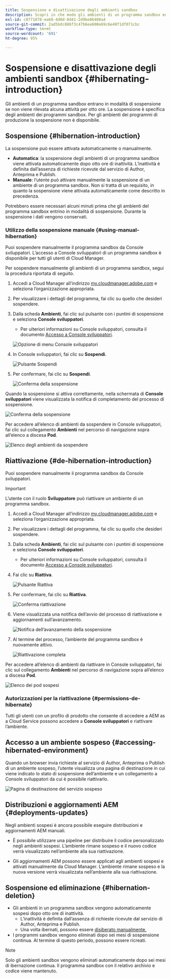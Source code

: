 ```yaml
---
title: Sospensione e disattivazione degli ambienti sandbox
description: Scopri in che modo gli ambienti di un programma sandbox entrano automaticamente in modalità di sospensione e come riattivarli.
exl-id: c0771078-ea68-4d0d-8d41-2d9be86408a4
source-git-commit: 2ad5bdc886f3c47b6ee600e69c6e40f1df071cbc
workflow-type: tm+mt
source-wordcount: '691'
ht-degree: 95%

---
```



# Sospensione e disattivazione degli ambienti sandbox {#hibernating-introduction}

Gli ambienti di un programma sandbox entrano in modalità di sospensione se non viene rilevata alcuna attività per otto ore. La sospensione è specifica degli ambienti dei programmi sandbox. Per gli ambienti dei programmi di produzione la sospensione non è disponibile.

## Sospensione {#hibernation-introduction}

La sospensione può essere attivata automaticamente o manualmente.

* **Automatica**: la sospensione degli ambienti di un programma sandbox viene attivata automaticamente dopo otto ore di inattività. L’inattività è definita dall’assenza di richieste ricevute dal servizio di Author, Anteprima e Publish.
* **Manuale**: l’utente può attivare manualmente la sospensione di un ambiente di un programma sandbox. Non si tratta di un requisito, in quanto la sospensione viene attivata automaticamente come descritto in precedenza.

Potrebbero essere necessari alcuni minuti prima che gli ambienti del programma sandbox entrino in modalità di sospensione. Durante la sospensione i dati vengono conservati.

### Utilizzo della sospensione manuale {#using-manual-hibernation}

Puoi sospendere manualmente il programma sandbox da Console sviluppatori. L’accesso a Console sviluppatori di un programma sandbox è disponibile per tutti gli utenti di Cloud Manager.

Per sospendere manualmente gli ambienti di un programma sandbox, segui la procedura riportata di seguito.

1. Accedi a Cloud Manager all’indirizzo [my.cloudmanager.adobe.com](https://my.cloudmanager.adobe.com/) e seleziona l’organizzazione appropriata.

1. Per visualizzare i dettagli del programma, fai clic su quello che desideri sospendere.

1. Dalla scheda **Ambienti**, fai clic sul pulsante con i puntini di sospensione e seleziona **Console sviluppatori**.

   * Per ulteriori informazioni su Console sviluppatori, consulta il documento [Accesso a Console sviluppatori](/help/implementing/cloud-manager/manage-environments.md#accessing-developer-console).

   ![Opzione di menu Console sviluppatori](assets/developer-console-menu-option.png)

1. In Console sviluppatori, fai clic su **Sospendi**.

   ![Pulsante Sospendi](assets/hibernate-1.png)

1. Per confermare, fai clic su **Sospendi**.

   ![Conferma della sospensione](assets/hibernate-2.png)

Quando la sospensione si attiva correttamente, nella schermata di **Console sviluppatori** viene visualizzata la notifica di completamento del processo di sospensione.

![Conferma della sospensione](assets/hibernate-4.png)

Per accedere all’elenco di ambienti da sospendere in Console sviluppatori, fai clic sul collegamento **Ambienti** nel percorso di navigazione sopra all’elenco a discesa **Pod**.

![Elenco degli ambienti da sospendere](assets/hibernate-1b.png)

## Riattivazione {#de-hibernation-introduction}

Puoi sospendere manualmente il programma sandbox da Console sviluppatori.

>[!IMPORTANT]
>
>L’utente con il ruolo **Sviluppatore** può riattivare un ambiente di un programma sandbox.

1. Accedi a Cloud Manager all’indirizzo [my.cloudmanager.adobe.com](https://my.cloudmanager.adobe.com/) e seleziona l’organizzazione appropriata.

1. Per visualizzare i dettagli del programma, fai clic su quello che desideri sospendere.

1. Dalla scheda **Ambienti**, fai clic sul pulsante con i puntini di sospensione e seleziona **Console sviluppatori**.

   * Per ulteriori informazioni su Console sviluppatori, consulta il documento [Accesso a Console sviluppatori](/help/implementing/cloud-manager/manage-environments.md#accessing-developer-console).

1. Fai clic su **Riattiva**.

   ![Pulsante Riattiva](assets/de-hibernation-img1.png)

1. Per confermare, fai clic su **Riattiva**.

   ![Conferma riattivazione](assets/de-hibernation-img2.png)

1. Viene visualizzata una notifica dell’avvio del processo di riattivazione e aggiornamenti sull’avanzamento.

   ![Notifica dell’avanzamento della sospensione](assets/de-hibernation-img3.png)

1. Al termine del processo, l’ambiente del programma sandbox è nuovamente attivo.

   ![Riattivazione completa](assets/de-hibernation-img4.png)


Per accedere all’elenco di ambienti da riattivare in Console sviluppatori, fai clic sul collegamento **Ambienti** nel percorso di navigazione sopra all’elenco a discesa **Pod**.

![Elenco dei pod sospesi](assets/de-hibernate-1b.png)

### Autorizzazioni per la riattivazione {#permissions-de-hibernate}

Tutti gli utenti con un profilo di prodotto che consente di accedere a AEM as a Cloud Service possono accedere a **Console sviluppatori** e riattivare l’ambiente.

## Accesso a un ambiente sospeso {#accessing-hibernated-environment}

Quando un browser invia richieste al servizio di Author, Anteprima o Publish di un ambiente sospeso, l’utente visualizza una pagina di destinazione in cui viene indicato lo stato di sospensione dell’ambiente e un collegamento a Console sviluppatori da cui è possibile riattivarlo.

![Pagina di destinazione del servizio sospeso](assets/de-hibernation-img5.png)

## Distribuzioni e aggiornamenti AEM {#deployments-updates}

Negli ambienti sospesi è ancora possibile eseguire distribuzioni e aggiornamenti AEM manuali.

* È possibile utilizzare una pipeline per distribuire il codice personalizzato negli ambienti sospesi. L’ambiente rimane sospeso e il nuovo codice verrà visualizzato nell’ambiente alla sua riattivazione.

* Gli aggiornamenti AEM possono essere applicati agli ambienti sospesi e attivati manualmente da Cloud Manager. L’ambiente rimane sospeso e la nuova versione verrà visualizzata nell’ambiente alla sua riattivazione.

## Sospensione ed eliminazione {#hibernation-deletion}

* Gli ambienti in un programma sandbox vengono automaticamente sospesi dopo otto ore di inattività.
   * L’inattività è definita dall’assenza di richieste ricevute dal servizio di Author, Anteprima e Publish.
   * Una volta ibernati, possono essere [disiberato manualmente.](#de-hibernation-introduction)
* I programmi sandbox vengono eliminati dopo sei mesi di sospensione continua. Al termine di questo periodo, possono essere ricreati.

>[!NOTE]
>
>Solo gli ambienti sandbox vengono eliminati automaticamente dopo sei mesi di ibernazione continua. Il programma sandbox con il relativo archivio e codice viene mantenuto.
